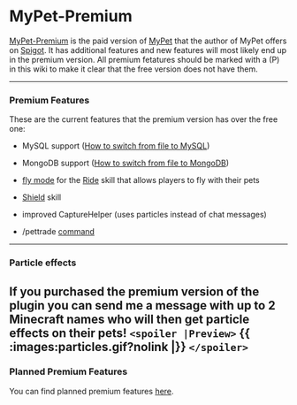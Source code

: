 # MyPet-Premium

[MyPet-Premium](https://www.spigotmc.org/resources/mypet-premium.17566/) is the paid version of [MyPet](https://www.spigotmc.org/resources/mypet.12725/) that the author of MyPet offers on [Spigot](https://www.spigotmc.org/). It has additional features and new features will most likely end up in the premium version. All premium fetatures should be marked with a (P) in this wiki to make it clear that the free version does not have them.

----

### Premium Features

These are the current features that the premium version has over the free one:

*  MySQL support ([How to switch from file to MySQL](how_to_upgrade_from_file_to_mysql))

*  MongoDB support ([How to switch from file to MongoDB](how_to_upgrade_from_file_to_mongodb))

*  [fly mode](skills/ride#demonstration) for the [Ride](skills/ride) skill that allows players to fly with their pets

*  [Shield](skills/shield) skill

*  improved CaptureHelper (uses particles instead of chat messages)

*  /pettrade [command](commands)

----
### Particle effects

If you purchased the premium version of the plugin you can send me a message with up to 2 Minecraft names who will then get particle effects on their pets!
`<spoiler |Preview>`
{{ :images:particles.gif?nolink |}}
`</spoiler>`
----
###  Planned Premium Features

You can find planned premium features [here](https://github.com/xXKeyleXx/MyPet/issues?q=is%3Aissue+is%3Aopen+label%3APremium+-label%3ABug+-label%3A%22Bug+(Unconfirmed)%22).
